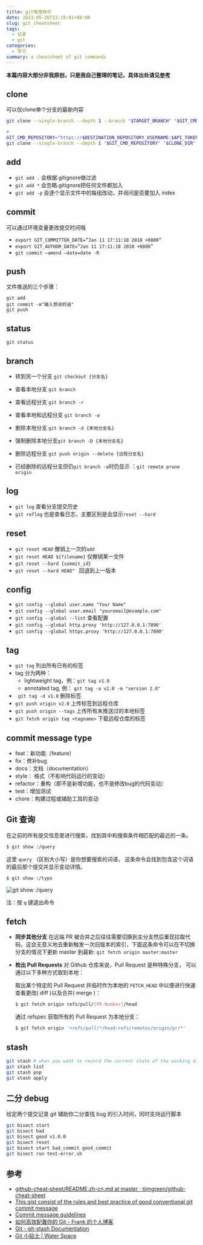 ```yaml
---
title: git常用命令
date: 2023-05-26T13:18:01+08:00
slug: git_cheatsheet
tags:
  - 记录
  - git
categories:
  - 学习
summary: a cheatsheet of git commands
---
```

**本篇内容大部分非我原创，只是我自己整理的笔记，具体出处请见[参考](#参考)**

## clone 
可以仅clone单个分支的最新内容
```bash
git clone --single-branch --depth 1 --branch "$TARGET_BRANCH" "$GIT_CMD_REPOSITORY" "$CLONE_DIR"

# 
GIT_CMD_REPOSITORY="https://$DESTINATION_REPOSITORY_USERNAME:$API_TOKEN_GITHUB@$GITHUB_SERVER/$DESTINATION_REPOSITORY_USERNAME/$DESTINATION_REPOSITORY_NAME.git"
git clone --single-branch --depth 1 "$GIT_CMD_REPOSITORY" "$CLONE_DIR"
```

## add 
- `git add .` 会根据.gitignore做过滤
- `git add *` 会忽略.gitignore把任何文件都加入
- `git add -p` 会逐个显示文件中的每组改动，并询问是否要加入 index

## commit 
可以通过环境变量更改提交时间哦
- `export GIT_COMMITTER_DATE=”Jan 11 17:11:18 2018 +0800”`
- `export GIT_AUTHOR_DATE=”Jan 11 17:11:18 2018 +0800”`
- `git commit –amend –date=date -R`

## push
文件推送的三个步骤：
```
git add 
git commit -m"输入想说的话"
git push
```

## status 
`git status`

## branch 
- 转到另一个分支 `git checkout {分支名}`

- 查看本地分支 `git branch`
- 查看远程分支 `git branch -r`
- 查看本地和远程分支 `git branch -a`

- 删除本地分支 `git branch -d {本地分支名}`
- 强制删除本地分支`git branch -D {本地分支名}`
- 删除远程分支 `git push origin --delete {远程分支名}`
- 已经删除的远程分支但仍`git branch -a`时仍显示 ：`git remote prune origin`

## log 
- `git log` 查看分支提交历史
- `git reflog` 也是查看日志，主要区别是会显示`reset --hard`

## reset 
- `git reset HEAD` 撤销上一次的`add`
- `git reset HEAD ${filename}` 仅撤销某一文件
- `git reset --hard {commit_id}`
- `git reset --hard HEAD^ ` 回退到上一版本

## config
- `git config --global user.name "Your Name"` 
- `git config --global user.email "youremail@example.com"`
- `git config --global --list` 查看配置
- `git config --global http.proxy 'http://127.0.0.1:7890'`
- `git config --global https.proxy 'http://127.0.0.1:7890'`

## tag 
- `git tag` 列出所有已有的标签
- tag 分为两种：
  - lightweight tag，例：`git tag v1.0`
  - annotated tag, 例： `git tag -a v2.0 -m "version 2.0"`
- ` git tag -d v1.0` 删除标签
- `git push origin v2.0` 上传标签到远程仓库
- `git push origin --tags` 上传所有未推送过的本地标签
- `git fetch origin tag <tagname>` 下载远程仓库的标签

## commit message type
- feat：新功能（feature）
- fix：修补bug
- docs：文档（documentation）
- style： 格式（不影响代码运行的变动）
- refactor：重构（即不是新增功能，也不是修改bug的代码变动）
- test：增加测试
- chore：构建过程或辅助工具的变动

## Git 查询
在之前的所有提交信息里进行搜索，找到其中和搜索条件相匹配的最近的一条。

```bash
$ git show :/query
```

这里 `query` （区别大小写）是你想要搜索的词语， 这条命令会找到包含这个词语的最后那个提交并显示变动详情。

```bash
$ git show :/typo
```
![git show :/query](http://i.imgur.com/icaGiNt.png)

注：按 `q` 键退出命令

## fetch 
- **同步其他分支**
在远端 PR 被合并之后往往需要切换到主分支然后重现拉取代码，这会无意义地去重新触发一次旧版本的索引，下面这条命令可以在不切换分支的情况下更新 master 到最新: `git fetch origin master:master`
- **检出 Pull Requests**
  对 Github 仓库来说，Pull Request 是种特殊分支， 可以通过以下多种方式取到本地：

  取出某个特定的 Pull Request 并临时作为本地的 `FETCH_HEAD` 中以便进行快速查看更改( diff )以及合并( merge )：

  ```bash
  $ git fetch origin refs/pull/[PR-Number]/head
  ```

  通过 refspec 获取所有的 Pull Request 为本地分支：

  ```bash
  $ git fetch origin '+refs/pull/*/head:refs/remotes/origin/pr/*'
  ```

## stash
``` bash 
git stash # when you want to record the current state of the working directory and the index, but want to go back to a clean working directory
git stash list 
git stash pop
git stash apply
```

## 二分 debug
给定两个提交记录 git 辅助你二分查找 bug 的引入时间，同时支持运行脚本
```bash 
git bisect start
git bisect bad
git bisect good v1.0.0
git bisect reset
git bisect start bad_commit good_commit
git bisect run test-error.sh
```


## 参考
- [github-cheat-sheet/README.zh-cn.md at master · tiimgreen/github-cheat-sheet](https://github.com/tiimgreen/github-cheat-sheet/blob/master/README.zh-cn.md)
- [This gist consist of the rules and best practice of good conventional git commit message](https://gist.github.com/rishavpandey43/84665ffe3cea76400d8e5a1ad7133a79)
- [Commit message guidelines](https://gist.github.com/robertpainsi/b632364184e70900af4ab688decf6f53)
- [如何高效配置你的 Git - Frank 的个人博客](https://blog.frankzhao.cn/config_your_git/ )
- [Git - git-stash Documentation](https://git-scm.com/docs/git-stash )
- [Git 小贴士 | Water Space](https://www.waterwater.moe/2020/06/24/2020-06-24_Git%E5%B0%8F%E8%B4%B4%E5%A3%AB/ )